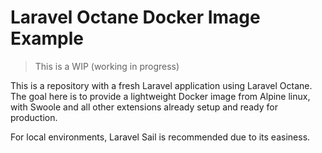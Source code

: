 # Laravel Octane Docker Image Example

> This is a WIP (working in progress)

This is a repository with a fresh Laravel application using Laravel Octane.
The goal here is to provide a lightweight Docker image from Alpine linux,
with Swoole and all other extensions already setup and ready for production.

For local environments, Laravel Sail is recommended due to its easiness.


